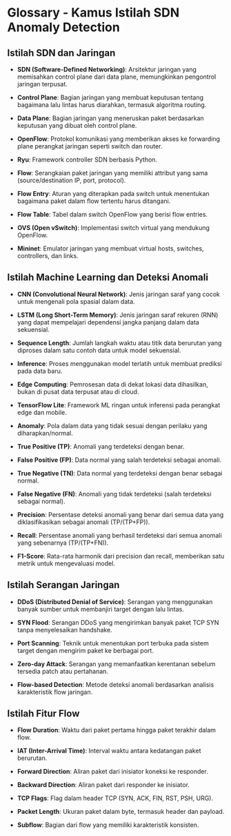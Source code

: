 # Glossary - Kamus Istilah SDN Anomaly Detection

## Istilah SDN dan Jaringan

- **SDN (Software-Defined Networking)**: Arsitektur jaringan yang memisahkan control plane dari data plane, memungkinkan pengontrol jaringan terpusat.

- **Control Plane**: Bagian jaringan yang membuat keputusan tentang bagaimana lalu lintas harus diarahkan, termasuk algoritma routing.

- **Data Plane**: Bagian jaringan yang meneruskan paket berdasarkan keputusan yang dibuat oleh control plane.

- **OpenFlow**: Protokol komunikasi yang memberikan akses ke forwarding plane perangkat jaringan seperti switch dan router.

- **Ryu**: Framework controller SDN berbasis Python.

- **Flow**: Serangkaian paket jaringan yang memiliki attribut yang sama (source/destination IP, port, protocol).

- **Flow Entry**: Aturan yang diterapkan pada switch untuk menentukan bagaimana paket dalam flow tertentu harus ditangani.

- **Flow Table**: Tabel dalam switch OpenFlow yang berisi flow entries.

- **OVS (Open vSwitch)**: Implementasi switch virtual yang mendukung OpenFlow.

- **Mininet**: Emulator jaringan yang membuat virtual hosts, switches, controllers, dan links.

## Istilah Machine Learning dan Deteksi Anomali

- **CNN (Convolutional Neural Network)**: Jenis jaringan saraf yang cocok untuk mengenali pola spasial dalam data.

- **LSTM (Long Short-Term Memory)**: Jenis jaringan saraf rekuren (RNN) yang dapat mempelajari dependensi jangka panjang dalam data sekuensial.

- **Sequence Length**: Jumlah langkah waktu atau titik data berurutan yang diproses dalam satu contoh data untuk model sekuensial.

- **Inference**: Proses menggunakan model terlatih untuk membuat prediksi pada data baru.

- **Edge Computing**: Pemrosesan data di dekat lokasi data dihasilkan, bukan di pusat data terpusat atau di cloud.

- **TensorFlow Lite**: Framework ML ringan untuk inferensi pada perangkat edge dan mobile.

- **Anomaly**: Pola dalam data yang tidak sesuai dengan perilaku yang diharapkan/normal.

- **True Positive (TP)**: Anomali yang terdeteksi dengan benar.

- **False Positive (FP)**: Data normal yang salah terdeteksi sebagai anomali.

- **True Negative (TN)**: Data normal yang terdeteksi dengan benar sebagai normal.

- **False Negative (FN)**: Anomali yang tidak terdeteksi (salah terdeteksi sebagai normal).

- **Precision**: Persentase deteksi anomali yang benar dari semua data yang diklasifikasikan sebagai anomali (TP/(TP+FP)).

- **Recall**: Persentase anomali yang berhasil terdeteksi dari semua anomali yang sebenarnya (TP/(TP+FN)).

- **F1-Score**: Rata-rata harmonik dari precision dan recall, memberikan satu metrik untuk mengevaluasi model.

## Istilah Serangan Jaringan

- **DDoS (Distributed Denial of Service)**: Serangan yang menggunakan banyak sumber untuk membanjiri target dengan lalu lintas.

- **SYN Flood**: Serangan DDoS yang mengirimkan banyak paket TCP SYN tanpa menyelesaikan handshake.

- **Port Scanning**: Teknik untuk menentukan port terbuka pada sistem target dengan mengirim paket ke berbagai port.

- **Zero-day Attack**: Serangan yang memanfaatkan kerentanan sebelum tersedia patch atau pertahanan.

- **Flow-based Detection**: Metode deteksi anomali berdasarkan analisis karakteristik flow jaringan.

## Istilah Fitur Flow

- **Flow Duration**: Waktu dari paket pertama hingga paket terakhir dalam flow.

- **IAT (Inter-Arrival Time)**: Interval waktu antara kedatangan paket berurutan.

- **Forward Direction**: Aliran paket dari inisiator koneksi ke responder.

- **Backward Direction**: Aliran paket dari responder ke inisiator.

- **TCP Flags**: Flag dalam header TCP (SYN, ACK, FIN, RST, PSH, URG).

- **Packet Length**: Ukuran paket dalam byte, termasuk header dan payload.

- **Subflow**: Bagian dari flow yang memiliki karakteristik konsisten.
